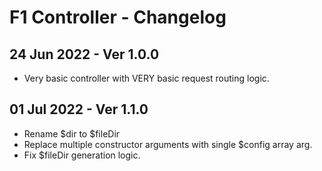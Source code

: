# F1 Controller - Changelog

## 24 Jun 2022 - Ver 1.0.0
  - Very basic controller with VERY basic request routing logic.

## 01 Jul 2022 - Ver 1.1.0
  - Rename $dir to $fileDir
  - Replace multiple constructor arguments with single $config array arg.
  - Fix $fileDir generation logic.